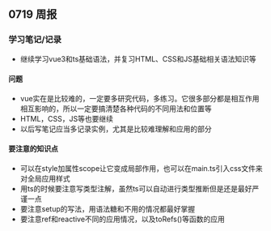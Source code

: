 ## 0719 周报
### 学习笔记/记录
- 继续学习vue3和ts基础语法，并复习HTML、CSS和JS基础相关语法知识等
#### 问题
- vue实在是比较难的，一定要多研究代码，多练习。它很多部分都是相互作用相互影响的，所以一定要搞清楚各种代码的不同用法和位置等
- HTML，CSS，JS等也要继续
- 以后写笔记应当多记录实例，尤其是比较难理解和应用的部分
#### 要注意的知识点
- 可以在style加属性scope让它变成局部作用，也可以在main.ts引入css文件来对全局应用样式
- 用ts的时候要注意写类型注解，虽然ts可以自动进行类型推断但是还是最好严谨一点
- 要注意setup的写法，用语法糖和不用的情况都最好掌握
- 要注意ref和reactive不同的应用情况，以及toRefs()等函数的应用